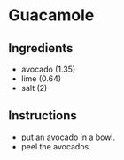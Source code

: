 # Guacamole
## Ingredients
* avocado (1.35)
* lime (0.64)
* salt (2)
## Instructions
* put an avocado in a bowl.
* peel the avocados.

